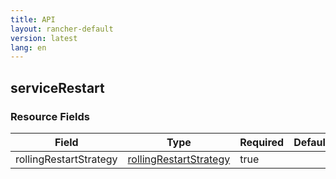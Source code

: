 ```yaml
---
title: API
layout: rancher-default
version: latest
lang: en
---
```


## serviceRestart





### Resource Fields

Field | Type | Required | Default | Description
---|---|---|---|---
rollingRestartStrategy | [rollingRestartStrategy]({{site.baseurl}}/rancher/{{page.version}}/{{page.lang}}/api/api-resources/rollingRestartStrategy/) | true |  | 

